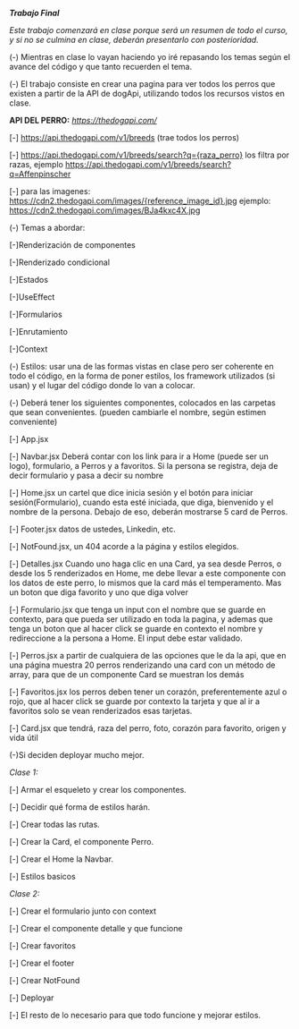 ***Trabajo Final***

*Este trabajo comenzará en clase porque será un resumen de todo el curso, y si no se culmina en clase, deberán presentarlo con posterioridad.*

(-) Mientras en clase lo vayan haciendo yo iré repasando los temas según el avance del código y que tanto recuerden el tema.

(-) El trabajo consiste en crear una pagina para ver todos los perros que existen a partir de la API de dogApi, utilizando todos los recursos vistos en clase.

**API DEL PERRO:** *https://thedogapi.com/*

[-] https://api.thedogapi.com/v1/breeds (trae todos los perros)

[-] https://api.thedogapi.com/v1/breeds/search?q={raza_perro} los filtra por razas, ejemplo https://api.thedogapi.com/v1/breeds/search?q=Affenpinscher

[-] para las imagenes: https://cdn2.thedogapi.com/images/{reference_image_id}.jpg ejemplo: https://cdn2.thedogapi.com/images/BJa4kxc4X.jpg

(-) Temas a abordar:

[-]Renderización de componentes

[-]Renderizado condicional

[-]Estados

[-]UseEffect

[-]Formularios

[-]Enrutamiento

[-]Context


(-) Estilos: usar una de las formas vistas en clase pero ser coherente en todo el código, en la forma de poner estilos, los framework utilizados (si usan) y el lugar del código donde lo van a colocar.

(-) Deberá tener los siguientes componentes, colocados en las carpetas que sean convenientes. (pueden cambiarle el nombre, según estimen conveniente)

[-] App.jsx 

[-] Navbar.jsx Deberá contar con los link para ir a Home (puede ser un logo), formulario, a Perros y a favoritos. Si la persona se registra, deja de decir formulario y pasa a decir su nombre

[-] Home.jsx un cartel que dice inicia sesión y el botón para iniciar sesión(Formulario), cuando esta esté iniciada, que diga, bienvenido y el nombre de la persona.
Debajo de eso, deberán mostrarse 5 card de Perros.

[-] Footer.jsx datos de ustedes, Linkedin, etc.

[-] NotFound.jsx, un 404 acorde a la página y estilos elegidos.

[-] Detalles.jsx Cuando uno haga clic en una Card, ya sea desde Perros, o desde los 5 renderizados en Home, me debe llevar a este componente con los datos de este perro, lo mismos que la card más el temperamento. Mas un boton que diga favorito y uno que diga volver

[-] Formulario.jsx que tenga un input con el nombre que se guarde en contexto, para que pueda ser utilizado en toda la pagina, y ademas que tenga un boton que al hacer click se guarde en contexto el nombre y redireccione a la persona a Home. El input debe estar validado.

[-] Perros.jsx a partir de cualquiera de las opciones que le da la api, que en una página muestra 20 perros renderizando una card con un método de array, para que de un componente Card se muestran los demás

[-] Favoritos.jsx los perros deben tener un corazón, preferentemente azul o rojo, que al hacer click se guarde por contexto la tarjeta y que al ir a favoritos solo se vean renderizados esas tarjetas.

[-] Card.jsx que tendrá, raza del perro, foto, corazón para favorito, origen y vida útil

(-)Si deciden deployar mucho mejor.


*Clase 1:*

[-] Armar el esqueleto y crear los componentes.

[-] Decidir qué forma de estilos harán.

[-] Crear todas las rutas.

[-] Crear la Card, el componente Perro.

[-] Crear el Home la Navbar.

[-] Estilos basicos


*Clase 2:*

[-] Crear el formulario junto con context

[-] Crear el componente detalle y que funcione

[-] Crear favoritos

[-] Crear el footer

[-] Crear NotFound

[-] Deployar

[-] El resto de lo necesario para que todo funcione y mejorar estilos.
